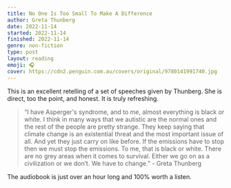 ```yaml
---
title: No One Is Too Small To Make A Difference
author: Greta Thunberg
date: 2022-11-14
started: 2022-11-14
finished: 2022-11-14
genre: non-fiction
type: post
layout: reading
emoji: 🎧
cover: https://cdn2.penguin.com.au/covers/original/9780141991740.jpg
---
```


This is an excellent retelling of a set of speeches given by Thunberg. She is direct, too the point, and honest. It is truly refreshing.

> “I have Asperger's syndrome, and to me, almost everything is black or white.
I think in many ways that we autistic are the normal ones and the rest of the people are pretty strange. They keep saying that climate change is an existential threat and the most important issue of all. And yet they just carry on like before. If the emissions have to stop then we must stop the emissions. To me, that is black or white. There are no grey areas when it comes to survival. Either we go on as a civilization or we don’t. We have to change.” - Greta Thunberg

The audiobook is just over an hour long and 100% worth a listen.
